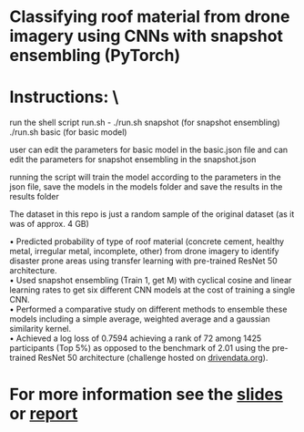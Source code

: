 # Classifying roof material from drone imagery using CNNs with snapshot ensembling (PyTorch)

# Instructions: \
run the shell script run.sh - ./run.sh snapshot (for snapshot ensembling) \
                              ./run.sh basic (for basic model) 
                              
user can edit the parameters for basic model in the basic.json file
and can edit the parameters for snapshot ensembling in the snapshot.json

running the script will train the model according to the parameters in the json file,
save the models in the models folder and save the results in the results folder

The dataset in this repo is just a random sample of the original dataset (as it was of approx. 4 GB)

• Predicted probability of type of roof material (concrete cement, healthy metal, irregular metal, incomplete, other) from
drone imagery to identify disaster prone areas using transfer learning with pre-trained ResNet 50 architecture. \
• Used snapshot ensembling (Train 1, get M) with cyclical cosine and linear learning rates to get six different CNN models
at the cost of training a single CNN. \
• Performed a comparative study on different methods to ensemble these models including a simple average, weighted
average and a gaussian similarity kernel. \
• Achieved a log loss of 0.7594 achieving a rank of 72 among 1425 participants (Top 5%) as opposed to the benchmark of 2.01 using
the pre-trained ResNet 50 architecture (challenge hosted on [drivendata.org](https://www.drivendata.org/competitions/58/disaster-response-roof-type/)). 

# For more information see the [slides](https://drive.google.com/file/d/10aukzZ9qnsvIrmoYDvsvujC1Ye3tN6yY/view?usp=sharing) or [report](https://drive.google.com/file/d/1Vb7KCHIxwiQXArmUEVHl8bFlvChD5yYc/view?usp=sharing)

